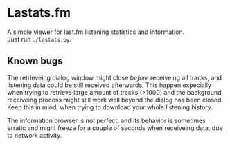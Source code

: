 Lastats.fm
====

A simple viewer for last.fm listening statistics and information.  
Just run ```./lastats.py```.

Known bugs
----

The retrieveing dialog window might close _before_ receiveing all tracks,
and listening data could be still received afterwards. This happen expecially
when trying to retrieve large amount of tracks (>1000) and the background
receiveing process might still work well beyond the dialog has been closed.
Keep this in mind, when trying to download your whole listening history.

The information browser is not perfect, and its behavior is sometimes erratic and
might freeze for a couple of seconds when receiveing data, due to network activity.
